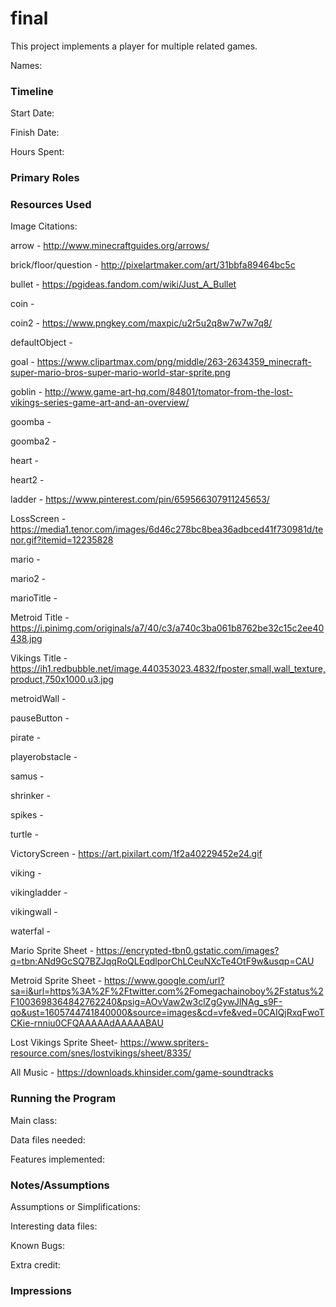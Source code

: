 final
====

This project implements a player for multiple related games.

Names:


### Timeline

Start Date: 

Finish Date: 

Hours Spent:

### Primary Roles


### Resources Used

Image Citations:

arrow - http://www.minecraftguides.org/arrows/

brick/floor/question - http://pixelartmaker.com/art/31bbfa89464bc5c

bullet - https://pgideas.fandom.com/wiki/Just_A_Bullet

coin - 

coin2 - https://www.pngkey.com/maxpic/u2r5u2q8w7w7w7q8/

defaultObject - 

goal - https://www.clipartmax.com/png/middle/263-2634359_minecraft-super-mario-bros-super-mario-world-star-sprite.png

goblin - http://www.game-art-hq.com/84801/tomator-from-the-lost-vikings-series-game-art-and-an-overview/

goomba -

goomba2 -

heart -

heart2 -

ladder - https://www.pinterest.com/pin/659566307911245653/

LossScreen - https://media1.tenor.com/images/6d46c278bc8bea36adbced41f730981d/tenor.gif?itemid=12235828

mario -

mario2 -

marioTitle -

Metroid Title - https://i.pinimg.com/originals/a7/40/c3/a740c3ba061b8762be32c15c2ee40438.jpg

Vikings Title - https://ih1.redbubble.net/image.440353023.4832/fposter,small,wall_texture,product,750x1000.u3.jpg

metroidWall - 

pauseButton -

pirate - 

playerobstacle -

samus -

shrinker - 

spikes -

turtle -

VictoryScreen - https://art.pixilart.com/1f2a40229452e24.gif

viking - 

vikingladder - 

vikingwall -

waterfal - 

Mario Sprite Sheet - https://encrypted-tbn0.gstatic.com/images?q=tbn:ANd9GcSQ7BZJqqRoQLEqdlporChLCeuNXcTe4OtF9w&usqp=CAU

Metroid Sprite Sheet -  https://www.google.com/url?sa=i&url=https%3A%2F%2Ftwitter.com%2Fomegachainoboy%2Fstatus%2F1003698364842762240&psig=AOvVaw2w3clZgGywJlNAg_s9F-qo&ust=1605744741840000&source=images&cd=vfe&ved=0CAIQjRxqFwoTCKie-rnniu0CFQAAAAAdAAAAABAU

Lost Vikings  Sprite Sheet- https://www.spriters-resource.com/snes/lostvikings/sheet/8335/

All Music - https://downloads.khinsider.com/game-soundtracks


### Running the Program

Main class:

Data files needed: 

Features implemented:



### Notes/Assumptions

Assumptions or Simplifications:

Interesting data files:

Known Bugs:

Extra credit:


### Impressions

